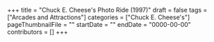 +++
title = "Chuck E. Cheese's Photo Ride (1997)"
draft = false
tags = ["Arcades and Attractions"]
categories = ["Chuck E. Cheese's"]
pageThumbnailFile = ""
startDate = ""
endDate = "0000-00-00"
contributors = []
+++
